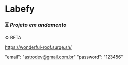 # Labefy

### ⏳ ***Projeto em andamento***

⚙ BETA

https://wonderful-roof.surge.sh/

"email": "astrodev@gmail.com.br"
"password": "123456"
